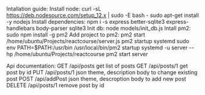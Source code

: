 Intallation guide:
Install node:
curl -sL https://deb.nodesource.com/setup_12.x | sudo -E bash -
sudo apt-get install -y nodejs
Install dependencies:
npm i -s express better-sqlite3 express-handlebars body-parser sqlite3
Init db:
node models/init_db.js
Intall pm2:
sudo npm install -g pm2
Add project to pm2:
pm2 start /home/ubuntu/Projects/reactcourse/server.js
pm2 startup systemd
sudo env PATH=$PATH:/usr/bin /usr/local/bin/pm2 startup systemd -u server --hp /home/ubuntu/Projects/reactcourse
pm2 start server

Api documentation:
GET /api/posts get list of posts
GET /api/posts/1 get post by id
PUT /api/posts/1 json theme, description body to change existing post
POST /api/addPost json theme, descroption body to add new post
DELETE /api/posts/1 remove post by id

